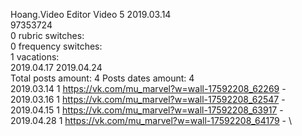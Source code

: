 Hoang.Video	Editor Video 5 2019.03.14\
97353724\
0 rubric switches:\
0 frequency switches:\
1 vacations:\
2019.04.17 2019.04.24 \
Total posts amount: 4	Posts dates amount: 4\
2019.03.14 1 https://vk.com/mu_marvel?w=wall-17592208_62269 - \
2019.03.16 1 https://vk.com/mu_marvel?w=wall-17592208_62547 - \
2019.04.15 1 https://vk.com/mu_marvel?w=wall-17592208_63917 - \
2019.04.28 1 https://vk.com/mu_marvel?w=wall-17592208_64179 - \
